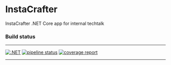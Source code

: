 # InstaCrafter
InstaCrafter .NET Core app for internal techtalk

### Build status
----

[![.NET](https://github.com/a-legotin/InstaCrafter/actions/workflows/dotnet.yml/badge.svg)](https://github.com/a-legotin/InstaCrafter/actions/workflows/dotnet.yml)
[![pipeline status](https://git.codegarage.ru/alexander/InstaCrafter/badges/master/pipeline.svg)](https://git.codegarage.ru/alexander/InstaCrafter/-/commits/master)
[![coverage report](https://git.codegarage.ru/alexander/InstaCrafter/badges/master/coverage.svg)](https://git.codegarage.ru/alexander/InstaCrafter/-/commits/master)

----
